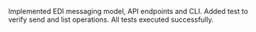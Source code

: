 Implemented EDI messaging model, API endpoints and CLI.
Added test to verify send and list operations.
All tests executed successfully.
